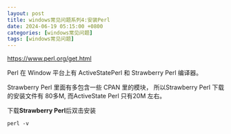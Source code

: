 ```yaml
---
layout: post
title: windows常见问题系列4:安装Perl
date: 2024-06-19 05:15:00 +0800
categories: [windows常见问题]
tags: [windows常见问题]
---
```


<https://www.perl.org/get.html>

Perl 在 Window 平台上有 ActiveStatePerl 和 Strawberry Perl 编译器。

Strawberry Perl 里面有多包含一些 CPAN 里的模块， 所以Strawberry Perl 下载的安装文件有 80多M, 而ActiveState Perl 只有20M 左右。

下载**Strawberry Perl**后双击安装

`perl -v`